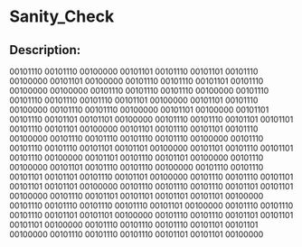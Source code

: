 
# Sanity_Check
## Description:
00101110 00101110 00100000 00101101 00101110 00101101 00101110 00100000 00101101 00100000 00101110 00101110 00101101 00101110 00100000 00100000 00101110 00101110 00101110 00100000 00101110 00101110 00101110 00101110 00101101 00100000 00101101 00101110 00100000 00101110 00101110 00100000 00101101 00100000 00101101 00101110 00101101 00101101 00100000 00101110 00101110 00101101 00101101 00101110 00101101 00100000 00101101 00101110 00101101 00101110 00100000 00101110 00101110 00101110 00101110 00100000 00101110 00101110 00101110 00101101 00101101 00100000 00101101 00101110 00101101 00101110 00100000 00101101 00101110 00101101 00100000 00101110 00100000 00101101 00101110 00101110 00100000 00101110 00101110 00101101 00101101 00101110 00101101 00100000 00101110 00101110 00101101 00101101 00101101 00100000 00101110 00101110 00101110 00101101 00101101 00100000 00101110 00101101 00101101 00101101 00101101 00100000 00101110 00101110 00101110 00101110 00101101 00100000 00101110 00101110 00101110 00101101 00101101 00100000 00101110 00101110 00101101 00101101 00101101 00100000 00101110 00101110 00101110 00101101 00101101 00100000 00101110 00101110 00101110 00101101 00101101 00100000

